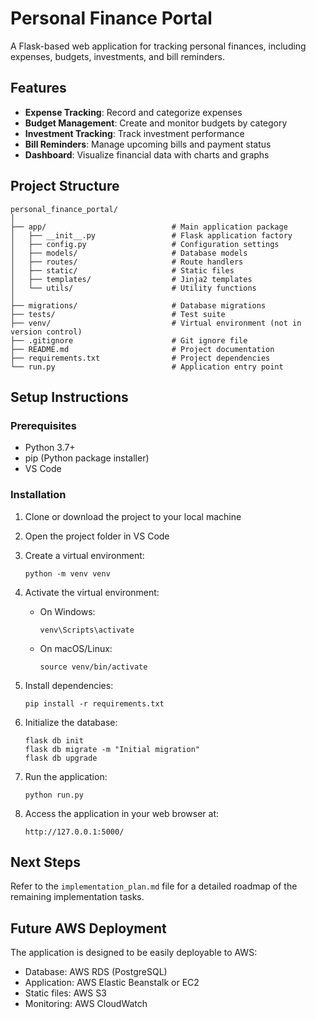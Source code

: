 # Personal Finance Portal

A Flask-based web application for tracking personal finances, including expenses, budgets, investments, and bill reminders.

## Features

- **Expense Tracking**: Record and categorize expenses
- **Budget Management**: Create and monitor budgets by category
- **Investment Tracking**: Track investment performance
- **Bill Reminders**: Manage upcoming bills and payment status
- **Dashboard**: Visualize financial data with charts and graphs

## Project Structure

```
personal_finance_portal/
│
├── app/                            # Main application package
│   ├── __init__.py                 # Flask application factory
│   ├── config.py                   # Configuration settings
│   ├── models/                     # Database models
│   ├── routes/                     # Route handlers
│   ├── static/                     # Static files
│   ├── templates/                  # Jinja2 templates
│   └── utils/                      # Utility functions
│
├── migrations/                     # Database migrations
├── tests/                          # Test suite
├── venv/                           # Virtual environment (not in version control)
├── .gitignore                      # Git ignore file
├── README.md                       # Project documentation
├── requirements.txt                # Project dependencies
└── run.py                          # Application entry point
```

## Setup Instructions

### Prerequisites

- Python 3.7+
- pip (Python package installer)
- VS Code

### Installation

1. Clone or download the project to your local machine

2. Open the project folder in VS Code

3. Create a virtual environment:
   ```
   python -m venv venv
   ```

4. Activate the virtual environment:
   - On Windows:
     ```
     venv\Scripts\activate
     ```
   - On macOS/Linux:
     ```
     source venv/bin/activate
     ```

5. Install dependencies:
   ```
   pip install -r requirements.txt
   ```

6. Initialize the database:
   ```
   flask db init
   flask db migrate -m "Initial migration"
   flask db upgrade
   ```

7. Run the application:
   ```
   python run.py
   ```

8. Access the application in your web browser at:
   ```
   http://127.0.0.1:5000/
   ```

## Next Steps

Refer to the `implementation_plan.md` file for a detailed roadmap of the remaining implementation tasks.

## Future AWS Deployment

The application is designed to be easily deployable to AWS:
- Database: AWS RDS (PostgreSQL)
- Application: AWS Elastic Beanstalk or EC2
- Static files: AWS S3
- Monitoring: AWS CloudWatch
